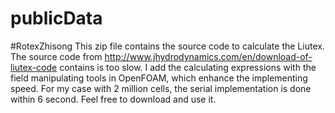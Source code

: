 # publicData

#RotexZhisong
This zip file contains the source code to calculate the Liutex.
The source code from http://www.jhydrodynamics.com/en/download-of-liutex-code contains is too slow.
I add the calculating expressions with the field manipulating tools in OpenFOAM, which enhance the implementing speed.
For my case with 2 million cells, the serial implementation is done within 6 second.
Feel free to download and use it.
